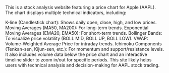 This is a stock analysis website featuring a price chart for Apple (AAPL). The chart displays multiple technical indicators, including:

K-line (Candlestick chart): Shows daily open, close, high, and low prices.
Moving Averages (MA50, MA200): For long-term trends.
Exponential Moving Averages (EMA20, EMA50): For short-term trends.
Bollinger Bands: To visualize price volatility (BOLL MID, BOLL UP, BOLL LOW).
VWAP: Volume-Weighted Average Price for intraday trends.
Ichimoku Components (Tenkan-sen, Kijun-sen, etc.): For momentum and support/resistance levels.
It also includes volume data below the price chart and an interactive timeline slider to zoom in/out for specific periods. This site likely helps users with technical analysis and decision-making for AAPL stock trading.
